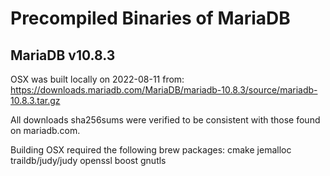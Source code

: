 # Precompiled Binaries of MariaDB

## MariaDB v10.8.3

OSX was built locally on 2022-08-11 from: https://downloads.mariadb.com/MariaDB/mariadb-10.8.3/source/mariadb-10.8.3.tar.gz

All downloads sha256sums were verified to be consistent with those found on mariadb.com.

Building OSX required the following brew packages:
cmake jemalloc traildb/judy/judy openssl boost gnutls

